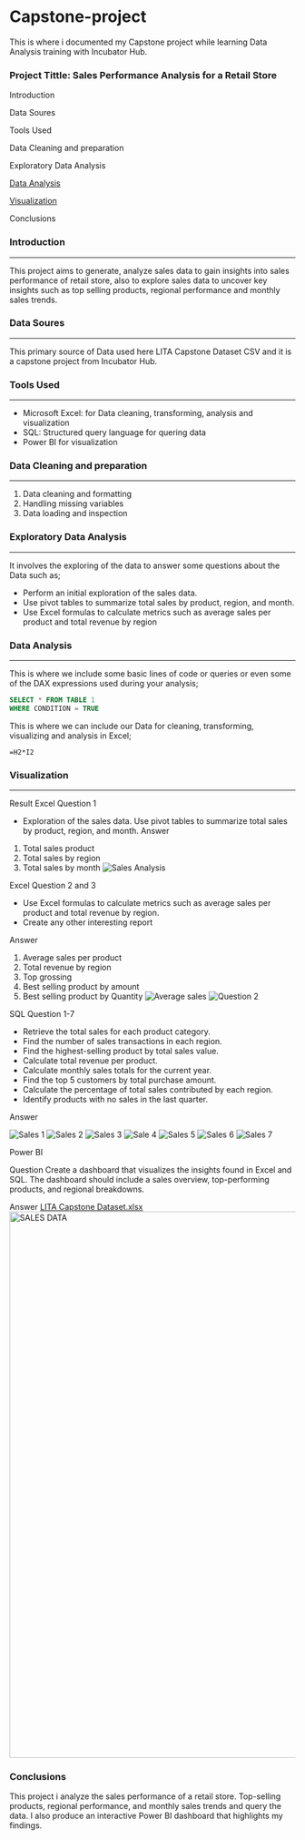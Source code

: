# Capstone-project
This is where i documented my Capstone project while learning Data Analysis training with Incubator Hub.

### Project Tittle: Sales Performance Analysis for a Retail Store

Introduction

Data Soures

Tools Used

Data Cleaning and preparation 

Exploratory Data Analysis

[Data Analysis](Data-Analysis)

[Visualization](Visualization)

Conclusions

### Introduction
---
This project aims to generate, analyze sales data to gain insights into sales performance of retail store, also to explore sales data to uncover key insights such as top selling products, regional performance and monthly sales trends.

### Data Soures
---
This primary source of Data used here LITA Capstone Dataset CSV and it is a capstone project from Incubator Hub.

### Tools Used
---
 - Microsoft Excel: for Data cleaning, transforming, analysis and visualization
 - SQL: Structured query language for quering data
 - Power BI for visualization

### Data Cleaning and preparation
---
 1. Data cleaning and formatting
 2. Handling missing variables
 3. Data loading and inspection

### Exploratory Data Analysis
---
It involves the exploring of the data to answer some questions about the Data such as;
   - Perform an initial exploration of the sales data.
   - Use pivot tables to summarize total sales by product, region, and month.
   - Use Excel formulas to calculate metrics such as average sales per product and total revenue by region
     
### Data Analysis
---
This is where we include some basic lines of code or queries or even some of the DAX expressions used during your analysis;

```SQL
SELECT * FROM TABLE 1
WHERE CONDITION = TRUE
```
This is where we can include our Data for cleaning, transforming, visualizing and analysis in Excel;

```Excel
=H2*I2
```
### Visualization
---
 Result 
Excel Question 1
 - Exploration of the sales data. Use pivot tables to summarize total sales by product, region, and month.
Answer
 1. Total sales product
 2. Total sales by region
 3. Total sales by month 
![Sales Analysis](https://github.com/user-attachments/assets/10a5148f-72c8-4094-9ed0-cd24edbc8b7a)

Excel Question 2 and 3
- Use Excel formulas to calculate metrics such as average sales per product and
total revenue by region.
- Create any other interesting report

Answer
   1. Average sales per product
   2. Total revenue by region
   3. Top grossing
   4. Best selling product by amount
   5. Best selling product by Quantity
![Average sales ](https://github.com/user-attachments/assets/d8287ab4-584f-4cbc-8f04-433774d0eda1)
![Question 2](https://github.com/user-attachments/assets/08017bfb-c4dd-405e-a03c-7bcc779a8097)

SQL
Question 1-7
-  Retrieve the total sales for each product category.
-  Find the number of sales transactions in each region.
-  Find the highest-selling product by total sales value.
-  Calculate total revenue per product.
-  Calculate monthly sales totals for the current year.
-  Find the top 5 customers by total purchase amount.
-  Calculate the percentage of total sales contributed by each region.
-  Identify products with no sales in the last quarter.
  
 Answer
 
![Sales 1](https://github.com/user-attachments/assets/e3729550-b1a2-474c-9c23-cb3cf55dc406)
![Sales 2](https://github.com/user-attachments/assets/4f7221f2-b7ec-4d17-adcf-ab376c2ebc90)
![Sales 3](https://github.com/user-attachments/assets/12dd4453-5ab2-494d-8879-07a05c0928e6)
![Sale 4](https://github.com/user-attachments/assets/9de542a0-d18d-41a5-b827-00f2f148d5c3)
![Sales 5](https://github.com/user-attachments/assets/cb2f4268-96da-4970-b4a9-ee4772a79156)
![Sales 6](https://github.com/user-attachments/assets/5726c287-cd05-4650-9604-70aa414cbbf3)
![Sales 7](https://github.com/user-attachments/assets/76834028-ebfa-478f-bbb3-7c70934bca7b)


Power BI

Question 
 Create a dashboard that visualizes the insights found in Excel and SQL. The
 dashboard should include a sales overview, top-performing products, and regional breakdowns.

Answer
[LITA Capstone Dataset.xlsx](https://github.com/user-attachments/files/17636277/LITA.Capstone.Dataset.xlsx)
<img width="960" alt="SALES DATA" src="https://github.com/user-attachments/assets/9b6882aa-3a5f-4fcc-a3f5-a7141cc36133">

### Conclusions 
This project i analyze the sales performance of a retail store. Top-selling products, regional performance, and monthly sales trends and query the data. I also produce an interactive Power BI
dashboard that highlights my findings.




